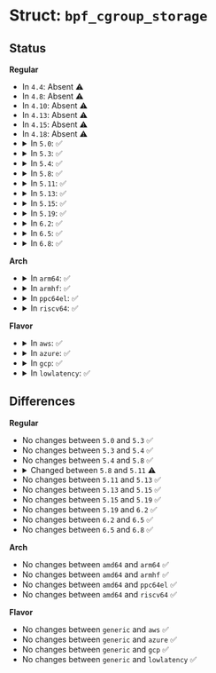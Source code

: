 # Struct: <code>bpf_cgroup_storage</code>

## Status
<b>Regular</b>
<ul>
<li>
In <code>4.4</code>: Absent ⚠️
</li>
<li>
In <code>4.8</code>: Absent ⚠️
</li>
<li>
In <code>4.10</code>: Absent ⚠️
</li>
<li>
In <code>4.13</code>: Absent ⚠️
</li>
<li>
In <code>4.15</code>: Absent ⚠️
</li>
<li>
In <code>4.18</code>: Absent ⚠️
</li>
<li>
<details>
<summary>In <code>5.0</code>: ✅</summary>

```c
struct bpf_cgroup_storage {
    struct bpf_storage_buffer *buf;
    void *percpu_buf;
    struct bpf_cgroup_storage_map *map;
    struct bpf_cgroup_storage_key key;
    struct list_head list;
    struct rb_node node;
    struct callback_head rcu;
};
```
</details>
</li>
<li>
<details>
<summary>In <code>5.3</code>: ✅</summary>

```c
struct bpf_cgroup_storage {
    struct bpf_storage_buffer *buf;
    void *percpu_buf;
    struct bpf_cgroup_storage_map *map;
    struct bpf_cgroup_storage_key key;
    struct list_head list;
    struct rb_node node;
    struct callback_head rcu;
};
```
</details>
</li>
<li>
<details>
<summary>In <code>5.4</code>: ✅</summary>

```c
struct bpf_cgroup_storage {
    struct bpf_storage_buffer *buf;
    void *percpu_buf;
    struct bpf_cgroup_storage_map *map;
    struct bpf_cgroup_storage_key key;
    struct list_head list;
    struct rb_node node;
    struct callback_head rcu;
};
```
</details>
</li>
<li>
<details>
<summary>In <code>5.8</code>: ✅</summary>

```c
struct bpf_cgroup_storage {
    struct bpf_storage_buffer *buf;
    void *percpu_buf;
    struct bpf_cgroup_storage_map *map;
    struct bpf_cgroup_storage_key key;
    struct list_head list;
    struct rb_node node;
    struct callback_head rcu;
};
```
</details>
</li>
<li>
<details>
<summary>In <code>5.11</code>: ✅</summary>

```c
struct bpf_cgroup_storage {
    struct bpf_storage_buffer *buf;
    void *percpu_buf;
    struct bpf_cgroup_storage_map *map;
    struct bpf_cgroup_storage_key key;
    struct list_head list_map;
    struct list_head list_cg;
    struct rb_node node;
    struct callback_head rcu;
};
```
</details>
</li>
<li>
<details>
<summary>In <code>5.13</code>: ✅</summary>

```c
struct bpf_cgroup_storage {
    struct bpf_storage_buffer *buf;
    void *percpu_buf;
    struct bpf_cgroup_storage_map *map;
    struct bpf_cgroup_storage_key key;
    struct list_head list_map;
    struct list_head list_cg;
    struct rb_node node;
    struct callback_head rcu;
};
```
</details>
</li>
<li>
<details>
<summary>In <code>5.15</code>: ✅</summary>

```c
struct bpf_cgroup_storage {
    struct bpf_storage_buffer *buf;
    void *percpu_buf;
    struct bpf_cgroup_storage_map *map;
    struct bpf_cgroup_storage_key key;
    struct list_head list_map;
    struct list_head list_cg;
    struct rb_node node;
    struct callback_head rcu;
};
```
</details>
</li>
<li>
<details>
<summary>In <code>5.19</code>: ✅</summary>

```c
struct bpf_cgroup_storage {
    struct bpf_storage_buffer *buf;
    void *percpu_buf;
    struct bpf_cgroup_storage_map *map;
    struct bpf_cgroup_storage_key key;
    struct list_head list_map;
    struct list_head list_cg;
    struct rb_node node;
    struct callback_head rcu;
};
```
</details>
</li>
<li>
<details>
<summary>In <code>6.2</code>: ✅</summary>

```c
struct bpf_cgroup_storage {
    struct bpf_storage_buffer *buf;
    void *percpu_buf;
    struct bpf_cgroup_storage_map *map;
    struct bpf_cgroup_storage_key key;
    struct list_head list_map;
    struct list_head list_cg;
    struct rb_node node;
    struct callback_head rcu;
};
```
</details>
</li>
<li>
<details>
<summary>In <code>6.5</code>: ✅</summary>

```c
struct bpf_cgroup_storage {
    struct bpf_storage_buffer *buf;
    void *percpu_buf;
    struct bpf_cgroup_storage_map *map;
    struct bpf_cgroup_storage_key key;
    struct list_head list_map;
    struct list_head list_cg;
    struct rb_node node;
    struct callback_head rcu;
};
```
</details>
</li>
<li>
<details>
<summary>In <code>6.8</code>: ✅</summary>

```c
struct bpf_cgroup_storage {
    struct bpf_storage_buffer *buf;
    void *percpu_buf;
    struct bpf_cgroup_storage_map *map;
    struct bpf_cgroup_storage_key key;
    struct list_head list_map;
    struct list_head list_cg;
    struct rb_node node;
    struct callback_head rcu;
};
```
</details>
</li>
</ul>
<b>Arch</b>
<ul>
<li>
<details>
<summary>In <code>arm64</code>: ✅</summary>

```c
struct bpf_cgroup_storage {
    struct bpf_storage_buffer *buf;
    void *percpu_buf;
    struct bpf_cgroup_storage_map *map;
    struct bpf_cgroup_storage_key key;
    struct list_head list;
    struct rb_node node;
    struct callback_head rcu;
};
```
</details>
</li>
<li>
<details>
<summary>In <code>armhf</code>: ✅</summary>

```c
struct bpf_cgroup_storage {
    struct bpf_storage_buffer *buf;
    void *percpu_buf;
    struct bpf_cgroup_storage_map *map;
    struct bpf_cgroup_storage_key key;
    struct list_head list;
    struct rb_node node;
    struct callback_head rcu;
};
```
</details>
</li>
<li>
<details>
<summary>In <code>ppc64el</code>: ✅</summary>

```c
struct bpf_cgroup_storage {
    struct bpf_storage_buffer *buf;
    void *percpu_buf;
    struct bpf_cgroup_storage_map *map;
    struct bpf_cgroup_storage_key key;
    struct list_head list;
    struct rb_node node;
    struct callback_head rcu;
};
```
</details>
</li>
<li>
<details>
<summary>In <code>riscv64</code>: ✅</summary>

```c
struct bpf_cgroup_storage {
    struct bpf_storage_buffer *buf;
    void *percpu_buf;
    struct bpf_cgroup_storage_map *map;
    struct bpf_cgroup_storage_key key;
    struct list_head list;
    struct rb_node node;
    struct callback_head rcu;
};
```
</details>
</li>
</ul>
<b>Flavor</b>
<ul>
<li>
<details>
<summary>In <code>aws</code>: ✅</summary>

```c
struct bpf_cgroup_storage {
    struct bpf_storage_buffer *buf;
    void *percpu_buf;
    struct bpf_cgroup_storage_map *map;
    struct bpf_cgroup_storage_key key;
    struct list_head list;
    struct rb_node node;
    struct callback_head rcu;
};
```
</details>
</li>
<li>
<details>
<summary>In <code>azure</code>: ✅</summary>

```c
struct bpf_cgroup_storage {
    struct bpf_storage_buffer *buf;
    void *percpu_buf;
    struct bpf_cgroup_storage_map *map;
    struct bpf_cgroup_storage_key key;
    struct list_head list;
    struct rb_node node;
    struct callback_head rcu;
};
```
</details>
</li>
<li>
<details>
<summary>In <code>gcp</code>: ✅</summary>

```c
struct bpf_cgroup_storage {
    struct bpf_storage_buffer *buf;
    void *percpu_buf;
    struct bpf_cgroup_storage_map *map;
    struct bpf_cgroup_storage_key key;
    struct list_head list;
    struct rb_node node;
    struct callback_head rcu;
};
```
</details>
</li>
<li>
<details>
<summary>In <code>lowlatency</code>: ✅</summary>

```c
struct bpf_cgroup_storage {
    struct bpf_storage_buffer *buf;
    void *percpu_buf;
    struct bpf_cgroup_storage_map *map;
    struct bpf_cgroup_storage_key key;
    struct list_head list;
    struct rb_node node;
    struct callback_head rcu;
};
```
</details>
</li>
</ul>

## Differences
<b>Regular</b>
<ul>
<li>
No changes between <code>5.0</code> and <code>5.3</code> ✅
</li>
<li>
No changes between <code>5.3</code> and <code>5.4</code> ✅
</li>
<li>
No changes between <code>5.4</code> and <code>5.8</code> ✅
</li>
<li>
<details>
<summary>Changed between <code>5.8</code> and <code>5.11</code> ⚠️</summary>
<ul>
<li>
<b>Field added. </b>
<code>struct list_head list_map</code>
</li>
<li>
<b>Field added. </b>
<code>struct list_head list_cg</code>
</li>
<li>
<b>Field removed. </b>
<code>struct list_head list</code>
</li>
</ul>
</details>
</li>
<li>
No changes between <code>5.11</code> and <code>5.13</code> ✅
</li>
<li>
No changes between <code>5.13</code> and <code>5.15</code> ✅
</li>
<li>
No changes between <code>5.15</code> and <code>5.19</code> ✅
</li>
<li>
No changes between <code>5.19</code> and <code>6.2</code> ✅
</li>
<li>
No changes between <code>6.2</code> and <code>6.5</code> ✅
</li>
<li>
No changes between <code>6.5</code> and <code>6.8</code> ✅
</li>
</ul>
<b>Arch</b>
<ul>
<li>
No changes between <code>amd64</code> and <code>arm64</code> ✅
</li>
<li>
No changes between <code>amd64</code> and <code>armhf</code> ✅
</li>
<li>
No changes between <code>amd64</code> and <code>ppc64el</code> ✅
</li>
<li>
No changes between <code>amd64</code> and <code>riscv64</code> ✅
</li>
</ul>
<b>Flavor</b>
<ul>
<li>
No changes between <code>generic</code> and <code>aws</code> ✅
</li>
<li>
No changes between <code>generic</code> and <code>azure</code> ✅
</li>
<li>
No changes between <code>generic</code> and <code>gcp</code> ✅
</li>
<li>
No changes between <code>generic</code> and <code>lowlatency</code> ✅
</li>
</ul>
